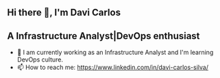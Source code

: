 ## Hi there 👋, I'm Davi Carlos

## A Infrastructure Analyst|DevOps enthusiast 

- 🔭 I am currently working as an Infrastructure Analyst and I'm learning DevOps culture.
- 📫 How to reach me: https://www.linkedin.com/in/davi-carlos-silva/

<!--
**dcarllos/dcarllos** is a ✨ _special_ ✨ repository because its `README.md` (this file) appears on your GitHub profile.

Here are some ideas to get you started:

- 🔭 I’m currently working on ...
- 🌱 I’m currently learning ...
- 👯 I’m looking to collaborate on ...
- 🤔 I’m looking for help with ...
- 💬 Ask me about ...
- 📫 How to reach me: ...
- 😄 Pronouns: ...
- ⚡ Fun fact: ...
-->
